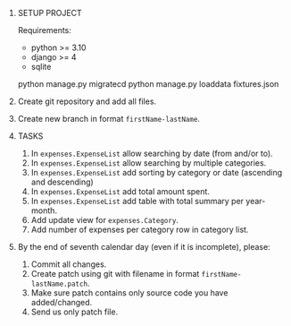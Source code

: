 1. SETUP PROJECT

   Requirements:
   - python >= 3.10
   - django >= 4
   - sqlite
   
   python manage.py migratecd 
   python manage.py loaddata fixtures.json

2. Create git repository and add all files.
3. Create new branch in format `firstName-lastName`.
4. TASKS

   1. In `expenses.ExpenseList` allow searching by date (from and/or to).
   2. In `expenses.ExpenseList` allow searching by multiple categories.
   3. In `expenses.ExpenseList` add sorting by category or date (ascending and descending)
   4. In `expenses.ExpenseList` add total amount spent.
   5. In `expenses.ExpenseList` add table with total summary per year-month.
   6. Add update view for `expenses.Category`.
   7. Add number of expenses per category row in category list.

5. By the end of seventh calendar day (even if it is incomplete), please:
   1. Commit all changes.
   2. Create patch using git with filename in format `firstName-lastName.patch`.
   3. Make sure patch contains only source code you have added/changed.
   4. Send us only patch file.
